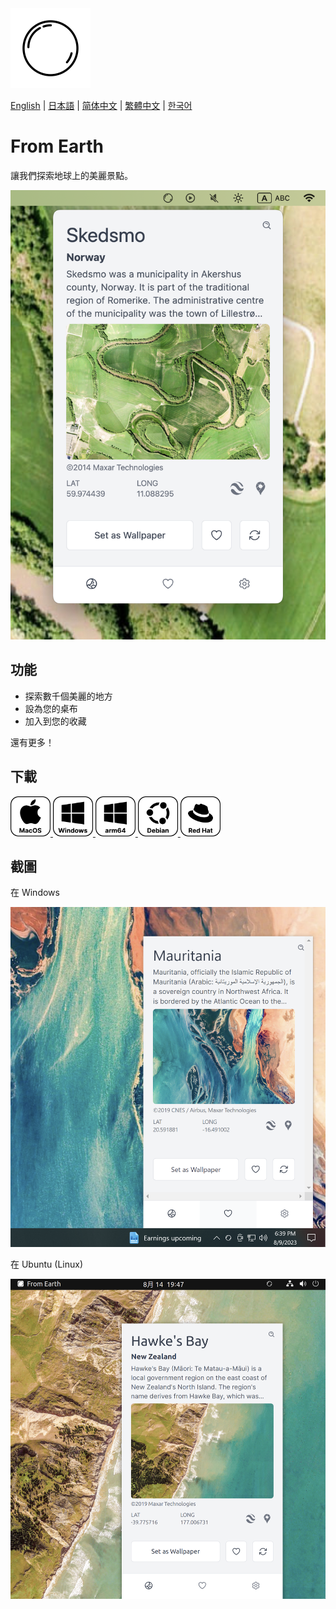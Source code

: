 <img src="./assets/icon.png" alt="logo" width="128">

[English](./README.md) | [日本語](./README_ja.md) | [简体中文](./README_zh-CN.md) | [繁體中文](./README_zh-TW.md) | [한국어](./README_ko.md)

# From Earth

讓我們探索地球上的美麗景點。

<img src="./assets/Screenshot 2023-08-14 at 19.30.13.png" width="512">

## 功能

- 探索數千個美麗的地方
- 設為您的桌布
- 加入到您的收藏

還有更多！

## 下載

<div>
    <a href="">
        <img src="assets/macos.svg" alt="MacOS" width="64">
    </a>
    <a href="">
        <img src="assets/windows.svg" alt="Windows" width="64">
    </a>
    <a href="">
        <img src="assets/windows-arm64.svg" alt="Windows arm64" width="64">
    </a>
    <a href="">
        <img src="assets/debian.svg" alt="Linux Debian" width="64">
    </a>
    <a href="">
        <img src="assets/red-hat.svg" alt="Linux Red Hat" width="64">
    </a>
</div>

## 截圖

在 Windows

<img src="./assets/Screenshot 2023-08-09 at 18.39.17.png" width="512">

在 Ubuntu (Linux)

<img src="./assets/Screenshot 2023-08-14 at 19.47.17.png" width="512">
